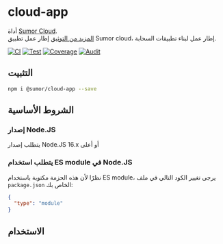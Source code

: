 # cloud-app

أداة [Sumor Cloud](https://sumor.cloud).  
[المزيد من التوثيق](https://sumor.cloud/cloud-app)
إطار عمل تطبيق Sumor cloud، إطار عمل لبناء تطبيقات السحابة.

[![CI](https://github.com/sumor-cloud/cloud-app/actions/workflows/ci.yml/badge.svg)](https://github.com/sumor-cloud/cloud-app/actions/workflows/ci.yml)
[![Test](https://github.com/sumor-cloud/cloud-app/actions/workflows/ut.yml/badge.svg)](https://github.com/sumor-cloud/cloud-app/actions/workflows/ut.yml)
[![Coverage](https://github.com/sumor-cloud/cloud-app/actions/workflows/coverage.yml/badge.svg)](https://github.com/sumor-cloud/cloud-app/actions/workflows/coverage.yml)
[![Audit](https://github.com/sumor-cloud/cloud-app/actions/workflows/audit.yml/badge.svg)](https://github.com/sumor-cloud/cloud-app/actions/workflows/audit.yml)

## التثبيت

```bash
npm i @sumor/cloud-app --save
```

## الشروط الأساسية

### إصدار Node.JS

يتطلب إصدار Node.JS 16.x أو أعلى

### يتطلب استخدام ES module في Node.JS

نظرًا لأن هذه الحزمة مكتوبة باستخدام ES module،
يرجى تغيير الكود التالي في ملف `package.json` الخاص بك:

```json
{
  "type": "module"
}
```

## الاستخدام